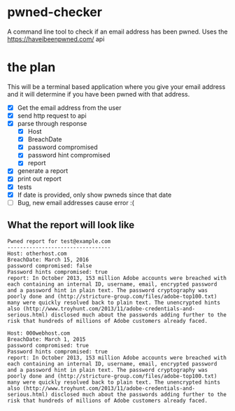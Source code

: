 # pwned-checker

A command line tool to check if an email address has been pwned. Uses the <https://haveibeenpwned.com/> api

# the plan

This will be a terminal based application where you give your email address and it will determine if you have been pwned with that address.

*   [x] Get the email address from the user
*   [x] send http request to api
*   [x] parse through response
    *   [x] Host
    *   [x] BreachDate
    *   [x] password compromised
    *   [x] password hint compromised
    *   [x] report
*   [x] generate a report
*   [x] print out report
*   [x] tests
*   [x] If date is provided, only show pwneds since that date
*   [ ] Bug, new email addresses cause error :(

## What the report will look like

```
Pwned report for test@example.com
---------------------------------
Host: otherhost.com
BreachDate: March 15, 2016
password compromised: false
Password hints compromised: true
report: In October 2013, 153 million Adobe accounts were breached with each containing an internal ID, username, email, encrypted password and a password hint in plain text. The password cryptography was poorly done and (http://stricture-group.com/files/adobe-top100.txt) many were quickly resolved back to plain text. The unencrypted hints also (http://www.troyhunt.com/2013/11/adobe-credentials-and-serious.html) disclosed much about the passwords adding further to the risk that hundreds of millions of Adobe customers already faced.

Host: 000webhost.com
BreachDate: March 1, 2015
password compromised: true
Password hints compromised: true
report: In October 2013, 153 million Adobe accounts were breached with each containing an internal ID, username, email, encrypted password and a password hint in plain text. The password cryptography was poorly done and (http://stricture-group.com/files/adobe-top100.txt) many were quickly resolved back to plain text. The unencrypted hints also (http://www.troyhunt.com/2013/11/adobe-credentials-and-serious.html) disclosed much about the passwords adding further to the risk that hundreds of millions of Adobe customers already faced.
```
